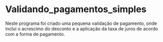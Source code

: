 # Validando_pagamentos_simples
 Neste programa foi criado uma pequena validação de pagamento, onde inclui o acrescimo do desconto e a aplicação da taxa de juros de acordo com a forma de pagamento.
